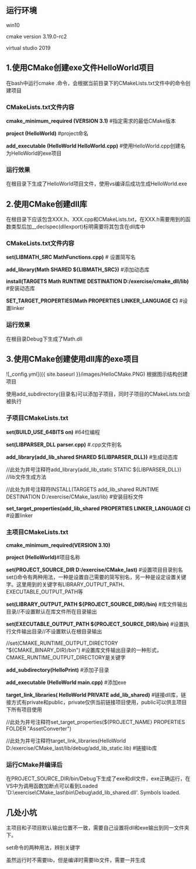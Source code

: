 ## 运行环境
win10

cmake version 3.19.0-rc2

virtual studio 2019

## 1.使用CMake创建exe文件HelloWorld项目

在bash中运行cmake .命令，会根据当前目录下的CMakeLists.txt文件中的命令创建项目

### CMakeLists.txt文件内容

**cmake_minimum_required (VERSION 3.1)** #指定需求的最低CMake版本

**project (HelloWorld)** #project命名

**add_executable (HelloWorld HelloWorld.cpp)**  #使用HelloWorld.cpp创建名为HelloWorld的exe项目

### 运行效果
在根目录下生成了HelloWorld项目文件，使用vs编译后成功生成HelloWorld.exe

## 2.使用CMake创建dll库

在根目录下应该包含XXX.h、XXX.cpp和CMakeLists.txt，在XXX.h需要用到的函数类型后加__declspec(dllexport)标明需要将其包含在dll库中

### CMakeLists.txt文件内容
**set(LIBMATH_SRC MathFunctions.cpp)** # 设置简写名

**add_library(Math SHARED ${LIBMATH_SRC})** #添加动态库

**install(TARGETS Math RUNTIME DESTINATION D:/exercise/cmake_dll/lib)** #安装动态库

**SET_TARGET_PROPERTIES(Math PROPERTIES LINKER_LANGUAGE C)** #设置linker
### 运行效果
在根目录Debug下生成了Math.dll

## 3.使用CMake创建使用dll库的exe项目
![_config.yml]({{ site.baseurl }}/images/HelloCMake.PNG)
根据图示结构创建项目

使用add_subdirectory(目录名)可以添加子项目，同时子项目的CMakeLists.txt会被执行
### 子项目CMakeLists.txt
**set(BUILD_USE_64BITS on)**  #64位编程

**set(LIBPARSER_DLL parser.cpp)**  #.cpp文件别名

**add_library(add_lib_shared SHARED ${LIBPARSER_DLL})**   #生成动态库

//此处为井号注释符add_library(add_lib_static STATIC ${LIBPARSER_DLL})   //lib文件生成方法

//此处为井号注释符INSTALL(TARGETS add_lib_shared RUNTIME DESTINATION D:/exercise/CMake_last/lib)   #安装目标文件

**set_target_properties(add_lib_shared PROPERTIES LINKER_LANGUAGE C)**   #设置linker

### 主项目CMakeLists.txt
**cmake_minimum_required(VERSION 3.10)**

**project (HelloWorld)**#项目名称

**set(PROJECT_SOURCE_DIR D:/exercise/CMake_last)**   #设置项目目录别名
set()命令有两种用法，一种是设置自己需要的简写别名，另一种是设定设置关键字。这里用到的关键字有LIBRARY_OUTPUT_PATH、EXECUTABLE_OUTPUT_PATH等

**set(LIBRARY_OUTPUT_PATH ${PROJECT_SOURCE_DIR}/bin)**   #库文件输出目录//不设置默认在库文件所在目录输出

**set(EXECUTABLE_OUTPUT_PATH ${PROJECT_SOURCE_DIR}/bin)**   #设置执行文件输出目录//不设置默认在根目录输出

//set(CMAKE_RUNTIME_OUTPUT_DIRECTORY "${CMAKE_BINARY_DIR}/bin")  #设置库文件输出目录的一种形式，CMAKE_RUNTIME_OUTPUT_DIRECTORY是关键字

**add_subdirectory(HelloPrint)** #添加子目录

**add_executable (HelloWorld main.cpp)** #添加exe

**target_link_libraries( HelloWorld 
						PRIVATE
							add_lib_shared)** #链接dll库，链接方式有private和public，private仅供当前链接项目使用，public可以供主项目下所有项目使用

//此处为井号注释符set_target_properties(${PROJECT_NAME} PROPERTIES FOLDER "AssetConverter")

//此处为井号注释符target_link_libraries(HelloWorld D:/exercise/CMake_last/lib/debug/add_lib_static.lib) #链接lib库

### 运行CMake并编译后
在PROJECT_SOURCE_DIR/bin/Debug下生成了exe和dll文件，exe正确运行，在VS中为调用函数加断点可以看到Loaded 'D:\exercise\CMake_last\bin\Debug\add_lib_shared.dll'. Symbols loaded.

## 几处小坑
主项目和子项目默认输出位置不一致，需要自己设置将dll和exe输出到同一文件夹下。

set命令的两种用法，辨别关键字

虽然运行时不需要lib，但是编译时需要lib文件，需要一并生成
